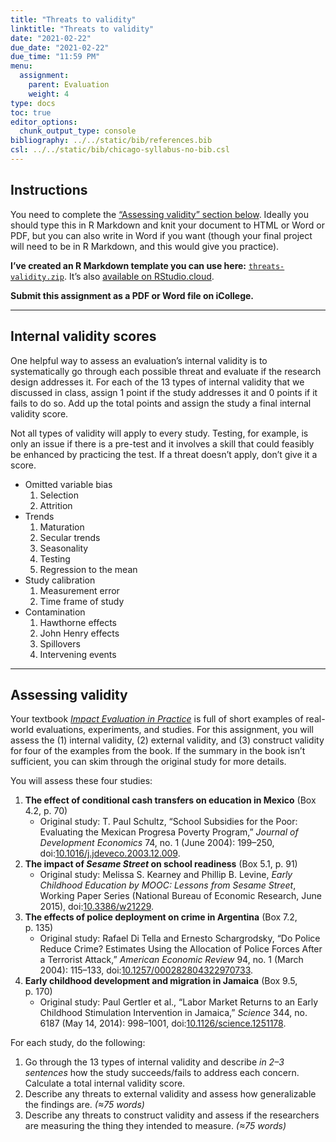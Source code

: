 ```yaml
---
title: "Threats to validity"
linktitle: "Threats to validity"
date: "2021-02-22"
due_date: "2021-02-22"
due_time: "11:59 PM"
menu:
  assignment:
    parent: Evaluation
    weight: 4
type: docs
toc: true
editor_options: 
  chunk_output_type: console
bibliography: ../../static/bib/references.bib
csl: ../../static/bib/chicago-syllabus-no-bib.csl
---
```


## Instructions

You need to complete the [“Assessing validity” section below](/assignment/04-eval-threats/#assessing-validity-1). Ideally you should type this in R Markdown and knit your document to HTML or Word or PDF, but you can also write in Word if you want (though your final project will need to be in R Markdown, and this would give you practice).

**I’ve created an R Markdown template you can use here:** [<i class="fas fa-file-archive"></i> `threats-validity.zip`](/projects/threats-validity.zip). It’s also [available on RStudio.cloud](https://rstudio.cloud/spaces/112607/project/2062900).

**Submit this assignment as a PDF or Word file on iCollege.**

------------------------------------------------------------------------

## Internal validity scores

One helpful way to assess an evaluation’s internal validity is to systematically go through each possible threat and evaluate if the research design addresses it. For each of the 13 types of internal validity that we discussed in class, assign 1 point if the study addresses it and 0 points if it fails to do so. Add up the total points and assign the study a final internal validity score.

Not all types of validity will apply to every study. Testing, for example, is only an issue if there is a pre-test and it involves a skill that could feasibly be enhanced by practicing the test. If a threat doesn’t apply, don’t give it a score.

-   Omitted variable bias
    1.  Selection
    2.  Attrition
-   Trends
    1.  Maturation
    2.  Secular trends
    3.  Seasonality
    4.  Testing
    5.  Regression to the mean
-   Study calibration
    1.  Measurement error
    2.  Time frame of study
-   Contamination
    1.  Hawthorne effects
    2.  John Henry effects
    3.  Spillovers
    4.  Intervening events

------------------------------------------------------------------------

## Assessing validity

Your textbook [*Impact Evaluation in Practice*](https://openknowledge.worldbank.org/handle/10986/25030) is full of short examples of real-world evaluations, experiments, and studies. For this assignment, you will assess the (1) internal validity, (2) external validity, and (3) construct validity for four of the examples from the book. If the summary in the book isn’t sufficient, you can skim through the original study for more details.

You will assess these four studies:

1.  **The effect of conditional cash transfers on education in Mexico** (Box 4.2, p. 70)
    -   Original study: T. Paul Schultz, “School Subsidies for the Poor: Evaluating the Mexican Progresa Poverty Program,” *Journal of Development Economics* 74, no. 1 (June 2004): 199–250, doi:[10.1016/j.jdeveco.2003.12.009](https://doi.org/10.1016/j.jdeveco.2003.12.009).
2.  **The impact of *Sesame Street* on school readiness** (Box 5.1, p. 91)
    -   Original study: Melissa S. Kearney and Phillip B. Levine, *Early Childhood Education by MOOC: Lessons from *Sesame Street**, Working Paper Series (National Bureau of Economic Research, June 2015), doi:[10.3386/w21229](https://doi.org/10.3386/w21229).
3.  **The effects of police deployment on crime in Argentina** (Box 7.2, p. 135)
    -   Original study: Rafael Di Tella and Ernesto Schargrodsky, “Do Police Reduce Crime? Estimates Using the Allocation of Police Forces After a Terrorist Attack,” *American Economic Review* 94, no. 1 (March 2004): 115–133, doi:[10.1257/000282804322970733](https://doi.org/10.1257/000282804322970733).
4.  **Early childhood development and migration in Jamaica** (Box 9.5, p. 170)
    -   Original study: Paul Gertler et al., “Labor Market Returns to an Early Childhood Stimulation Intervention in Jamaica,” *Science* 344, no. 6187 (May 14, 2014): 998–1001, doi:[10.1126/science.1251178](https://doi.org/10.1126/science.1251178).

For each study, do the following:

1.  Go through the 13 types of internal validity and describe *in 2–3 sentences* how the study succeeds/fails to address each concern. Calculate a total internal validity score.
2.  Describe any threats to external validity and assess how generalizable the findings are. *(≈75 words)*
3.  Describe any threats to construct validity and assess if the researchers are measuring the thing they intended to measure. *(≈75 words)*

